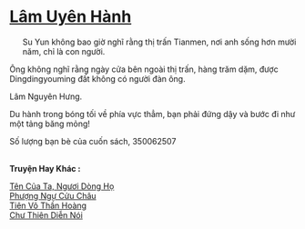 <a href="https://truyentiki.com/lam-uyen-hanh.33456/" title="Lâm Uyên Hành"><h1>Lâm Uyên Hành</h1></a><div style="display:table"><img align="right" style="float: left; padding: 10px;" src="https://truyentiki.com/images/story/200x260/33456.jpg" alt="">Su Yun không bao giờ nghĩ rằng thị trấn Tianmen, nơi anh sống hơn mười năm, chỉ là con người. <p></p> Ông không nghĩ rằng ngày cửa bên ngoài thị trấn, hàng trăm dặm, được Dingdingyouming đất không có người đàn ông. <p></p> Lâm Nguyên Hưng. <p></p> Du hành trong bóng tối về phía vực thẳm, bạn phải đứng dậy và bước đi như một tảng băng mỏng! <p></p> Số lượng bạn bè của cuốn sách, 350062507</div><p><br><b>Truyện Hay Khác :</b></p><a href="https://truyentiki.com/ten-cua-ta-nguoi-dong-ho.33455/" alt="Tên Của Ta, Ngươi Dòng Họ">Tên Của Ta, Ngươi Dòng Họ</a><br/><a href="https://github.com/nownovels/top500/tree/master/truyenhay/33868/" alt="Phượng Ngự Cửu Châu">Phượng Ngự Cửu Châu</a><br/><a href="https://github.com/nownovels/top500/tree/master/truyenhay/33582/" alt="Tiên Võ Thần Hoàng">Tiên Võ Thần Hoàng</a><br/><a href="https://github.com/nownovels/top500/tree/master/truyenhay/33874/" alt="Chư Thiên Diễn Nói">Chư Thiên Diễn Nói</a><br/>
